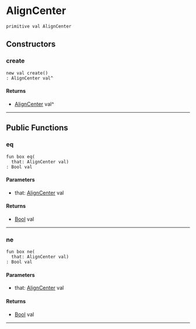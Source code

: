 # AlignCenter

```pony
primitive val AlignCenter
```

## Constructors

### create

```pony
new val create()
: AlignCenter val^
```

#### Returns

* [AlignCenter](format-AlignCenter) val^

---

## Public Functions

### eq

```pony
fun box eq(
  that: AlignCenter val)
: Bool val
```
#### Parameters

*   that: [AlignCenter](format-AlignCenter) val

#### Returns

* [Bool](builtin-Bool) val

---

### ne

```pony
fun box ne(
  that: AlignCenter val)
: Bool val
```
#### Parameters

*   that: [AlignCenter](format-AlignCenter) val

#### Returns

* [Bool](builtin-Bool) val

---

